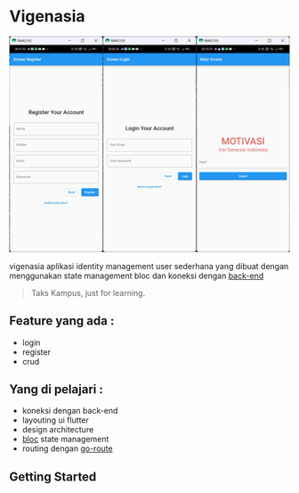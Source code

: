 # Vigenasia

![vigenasi screen](https://github.com/MuhamadAndre10/vigenasia/blob/main/asset/img/vigenasia.png?raw=true)


vigenasia aplikasi identity management user sederhana yang dibuat dengan menggunakan state management bloc dan koneksi dengan [back-end](https://github.com/faatikhriziq/vigenesia-backend)

> Taks Kampus, just for learning.

## Feature yang ada : 
- login
- register
- crud

## Yang di pelajari :
- koneksi dengan back-end 
- layouting ui flutter
- design architecture
- [bloc](https://pub.dev/packages/bloc) state management
- routing dengan [go-route](https://pub.dev/packages/go_router)

## Getting Started


